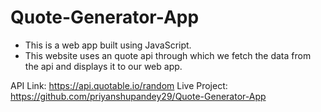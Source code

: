 # Quote-Generator-App

* This is a web app built using JavaScript.
* This website uses an quote api through which we fetch the data from the api and displays it to our web app.

API Link:  https://api.quotable.io/random
Live Project: https://github.com/priyanshupandey29/Quote-Generator-App


